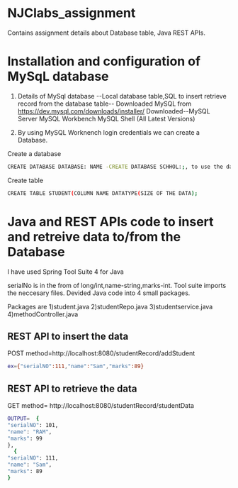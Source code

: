 # NJClabs_assignment
Contains assignment details about Database table, Java REST APIs.


# Installation and configuration of MySqL database

1. Details of MySql database
--Local database table,SQL to insert retrieve record from the database table--
Downloaded MySQL from https://dev.mysql.com/downloads/installer/
Downloaded--MySQL Server
            MySQL Workbench
            MySQL Shell
            (All Latest Versions)
              

2. By using MySQL Worknench login credentials we can create a Database.

Create a database
```bash
CREATE DATABASE DATABASE: NAME -CREATE DATABASE SCHHOL:;, to use the dabase table USE SCHOOL;
```
Create table
```bash
CREATE TABLE STUDENT(COLUMN NAME DATATYPE(SIZE OF THE DATA);
```

# Java and REST APIs code to insert and retreive data to/from the Database

I have used Spring Tool Suite 4 for Java

serialNo is in the from of long/int,name-string,marks-int.
Tool suite imports the neccesary files.
Devided Java code into 4 small packages.

Packages are 1)student.java
             2)studentRepo.java
             3)studentservice.java
             4)methodController.java
            
## REST API to insert the data

POST method=http://localhost:8080/studentRecord/addStudent
```bash
ex={"serialNO":111,"name":"Sam","marks":89}
```

## REST API to retrieve the data

GET method= http://localhost:8080/studentRecord/studentData 
```bash
OUTPUT=  {
"serialNO": 101,
"name": "RAM",
"marks": 99
},
  {
"serialNO": 111,
"name": "Sam",
"marks": 89
}
```
             


                   
                   
              

               
               
             
